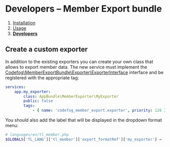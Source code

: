 # Developers – Member Export bundle

1. [Installation](installation.md)
2. [Usage](usage.md)
3. [**Developers**](developers.md)


## Create a custom exporter

In addition to the existing exporters you can create your own class that allows to export member data. The new service 
must implement the [Codefog\MemberExportBundle\Exporter\ExporterInterface](../src/Exporter/ExporterInterface.php) 
interface and be registered with the appropriate tag:

```yaml
services:
    app.my_exporter:
        class: AppBundle\MemberExporter\MyExporter
        public: false
        tags:
            - { name: 'codefog_member_export.exporter', priority: 128 }
```

You should also add the label that will be displayed in the dropdown format menu:

```php
# languages/en/tl_member.php
$GLOBALS['TL_LANG']['tl_member']['export_formatRef']['my_exporter'] = 'My exporter';
```
